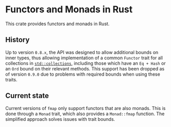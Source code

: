 # Functors and Monads in Rust

This crate provides functors and monads in Rust.

## History

Up to version `0.8.x`, the API was designed to allow additional bounds on inner
types, thus allowing implementation of a common `Functor` trait for all
collections in
[`std::collections`](https://doc.rust-lang.org/std/collections/), including
those which have an `Eq + Hash` or an `Ord` bound on their relevant methods.
This support has been dropped as of version `0.9.0` due to problems with
required bounds when using these traits.

## Current state

Current versions of `fmap` only support functors that are also monads. This is
done through a `Monad` trait, which also provides a `Monad::fmap` function. The
simplified approach solves issues with trait bounds.
